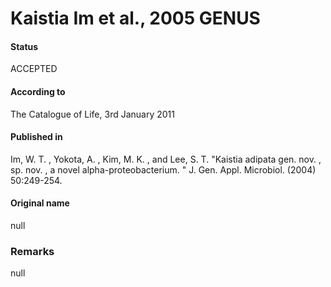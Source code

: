 # Kaistia Im et al., 2005 GENUS

#### Status
ACCEPTED

#### According to
The Catalogue of Life, 3rd January 2011

#### Published in
Im, W. T. , Yokota, A. , Kim, M. K. , and Lee, S. T. "Kaistia adipata gen. nov. , sp. nov. , a novel alpha-proteobacterium. " J. Gen. Appl. Microbiol. (2004) 50:249-254.

#### Original name
null

### Remarks
null